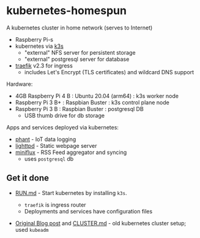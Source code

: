 kubernetes-homespun
===================

A kubernetes cluster in home network (serves to Internet)

-	Raspberry Pi-s
-	kubernetes via [k3s](https://k3s.io)
	-	"external" NFS server for persistent storage
	-	"external" postgresql server for database
-	[traefik](https://github.com/containous/traefik) v2.3 for ingress
	-	includes Let's Encrypt (TLS certificates) and wildcard DNS support

Hardware:

-	4GB Raspberry Pi 4 B : Ubuntu 20.04 (arm64) : k3s worker node
-	Raspberry Pi 3 B+ : Raspbian Buster : k3s control plane node
-	Raspberry Pi 3 B : Raspbian Buster : postgresql DB 
	- USB thumb drive for db storage

Apps and services deployed via kubernetes:

-	[phant](https://hub.docker.com/r/dpcrook/phant_server-docker) - IoT data logging
-	[lighttpd](https://hub.docker.com/r/dpcrook/alpine-lighttpd-static) - Static webpage server
-	[miniflux](https://hub.docker.com/r/miniflux/miniflux) - RSS Feed aggregator and syncing
	-	uses `postgresql` db

Get it done
-----------

-	[RUN.md](RUN.md) - Start kubernetes by installing `k3s`.

	-	`traefik` is ingress router
	-	Deployments and services have configuration files

-	[Original Blog post](https://idcrook.github.io/Kubernetes-Ubuntu-18.04-Bare-Metal-Single-Host/) and [CLUSTER.md](.archive/CLUSTER.md) - old kubernetes cluster setup; used `kubeadm`
